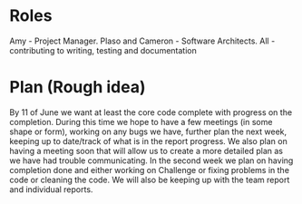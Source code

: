 
# Roles
Amy - Project Manager.      Plaso and Cameron - Software Architects.    All - contributing to writing, testing and documentation

# Plan (Rough idea)

By 11 of June we want at least the core code complete with progress on the completion.
 During this time we hope to have a few meetings (in some shape or form), working on any bugs we have, further plan the next week, keeping up to date/track of what is in the report progress. We also plan on having a meeting soon that will allow us to create a more detailed plan as we have had trouble communicating. In the second week we plan on having completion done and either working on Challenge or fixing problems in the code or cleaning the code. We will also be keeping up with the team report and individual reports.

